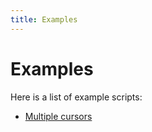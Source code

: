 ```yaml
---
title: Examples
---
```


# Examples

Here is a list of example scripts:

- [Multiple cursors](examples-multiple-cursors.md)
